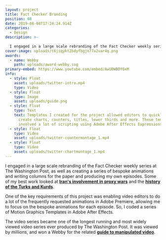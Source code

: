 ```yaml
---
layout: project
title: Fact Checker Branding
position: 68
date: 2019-08-08T17:24:24.914Z
categories:
  - Design
description: >-
  
  I engaged in a large scale rebranding of the Fact Checker weekly series at The Washington Post, as well as creating a series of bespoke animations and writing columns for the paper and producing my own episodes.
cover-image: uploads/t6jiqykt2bdyfbgjn77a2var4q.png
awards:
  - name: Webby
    path: uploads/award-webby.svg
primary-embed: https://www.youtube.com/embed/AwUOWBDY6xM
info:
  - style: Float
    asset: uploads/twitter-intro.mp4
    type: Video
  - style: Float
    type: Image
    asset: uploads/guide.png
  - style: Float
    type: Text
    text: Templates I created for the project allowed editors to quickly and easily
      create charts, counters, titles, lower thirds and more. These templates
      involved a lot of scripting using Adobe After Effects Expressions.
  - style: Float
    type: Video
    asset: uploads/twitter-countermontage_1.mp4
  - style: Float
    type: Video
    asset: uploads/twitter-chartmontage_1.mp4
---
```

I engaged in a large scale rebranding of the Fact Checker weekly series at The Washington Post, as well as creating a series of bespoke animations and writing columns for the paper and producing my own episodes. Some of my best work looked at [**Iran's involvement in proxy wars**](https://www.washingtonpost.com/politics/2019/07/30/president-trumps-faulty-claim-that-iran-has-changed-its-regional-behavior/) and the [**history of the Turks and Kurds**](https://www.washingtonpost.com/politics/2019/11/04/trumps-false-claim-centuries-fighting-between-turks-kurds/?itid=ap_attharmirza).

One of the key requirements of this project was enabling video editors to do a lot of the frequently requested animations in Adobe Premiere, allowing me to focus on the bespoke animations for each episode. So, I coded a series of Motion Graphics Templates in Adobe After Effects.

The video series became one of the longest running and most widely viewed video series ever produced by The Washington Post. It was viewed by millions, and won a Webby for the related [**guide to manipulated video**](https://www.washingtonpost.com/graphics/2019/politics/fact-checker/manipulated-video-guide/).